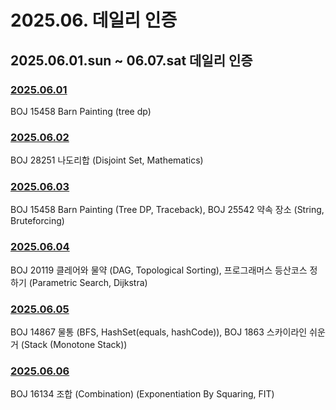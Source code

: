 # 2025.06. 데일리 인증

## 2025.06.01.sun ~ 06.07.sat 데일리 인증

### [2025.06.01](https://github.com/jwelyl/daily_certification/blob/main/2025/06/01/25_06_01_daily_certification.md)
BOJ 15458 Barn Painting (tree dp)

### [2025.06.02](https://github.com/jwelyl/daily_certification/blob/main/2025/06/02/25_06_02_daily_certification.md)
BOJ 28251 나도리합 (Disjoint Set, Mathematics)

### [2025.06.03](https://github.com/jwelyl/daily_certification/blob/main/2025/06/03/25_06_03_daily_certification.md)
BOJ 15458 Barn Painting (Tree DP, Traceback), BOJ 25542 약속 장소 (String, Bruteforcing)

### [2025.06.04](https://github.com/jwelyl/daily_certification/blob/main/2025/06/04/25_06_04_daily_certification.md)
BOJ 20119 클레어와 물약 (DAG, Topological Sorting), 프로그래머스 등산코스 정하기 (Parametric Search, Dijkstra)

### [2025.06.05](https://github.com/jwelyl/daily_certification/blob/main/2025/06/05/25_06_05_daily_certification.md)
BOJ 14867 물통 (BFS, HashSet(equals, hashCode)), BOJ 1863 스카이라인 쉬운거 (Stack (Monotone Stack))

### [2025.06.06](https://github.com/jwelyl/daily_certification/blob/main/2025/06/06/25_06_06_daily_certification.md)
BOJ 16134 조합 (Combination) (Exponentiation By Squaring, FIT)